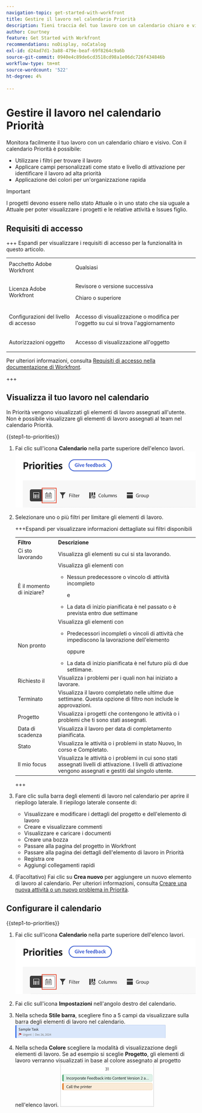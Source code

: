 ```yaml
---
navigation-topic: get-started-with-workfront
title: Gestire il lavoro nel calendario Priorità
description: Tieni traccia del tuo lavoro con un calendario chiaro e visivo.
author: Courtney
feature: Get Started with Workfront
recommendations: noDisplay, noCatalog
exl-id: d24ad7d1-3a88-479e-beaf-69f8264c9a6b
source-git-commit: 0940e4c89de6cd3518cd98a1e06dc726f434846b
workflow-type: tm+mt
source-wordcount: '522'
ht-degree: 4%

---
```


# Gestire il lavoro nel calendario Priorità

Monitora facilmente il tuo lavoro con un calendario chiaro e visivo. Con il calendario Priorità è possibile:

* Utilizzare i filtri per trovare il lavoro
* Applicare campi personalizzati come stato e livello di attivazione per identificare il lavoro ad alta priorità
* Applicazione dei colori per un&#39;organizzazione rapida

>[!IMPORTANT]
>
>I progetti devono essere nello stato Attuale o in uno stato che sia uguale a Attuale per poter visualizzare i progetti e le relative attività e Issues figlio.


## Requisiti di accesso

+++ Espandi per visualizzare i requisiti di accesso per la funzionalità in questo articolo.

<table style="table-layout:auto"> 
 <col> 
 </col> 
 <col> 
 </col> 
 <tbody> 
  <tr> 
   <td role="rowheader">Pacchetto Adobe Workfront</td> 
   <td> <p>Qualsiasi</p> </td> 
  </tr> 
  <tr> 
   <td role="rowheader">Licenza Adobe Workfront</td> 
   <td> 
   <p>Revisore o versione successiva</p>
   <p>Chiaro o superiore</p> 
   </td> 
  </tr> 
  <tr> 
   <td role="rowheader">Configurazioni del livello di accesso</td> 
   <td> <p>Accesso di visualizzazione o modifica per l'oggetto su cui si trova l'aggiornamento</p></td> 
  </tr> 
  <tr> 
   <td role="rowheader">Autorizzazioni oggetto</td> 
   <td> <p>Accesso di visualizzazione all'oggetto</p></td> 
  </tr> 
 </tbody> 
</table>

Per ulteriori informazioni, consulta [Requisiti di accesso nella documentazione di Workfront](/help/quicksilver/administration-and-setup/add-users/access-levels-and-object-permissions/access-level-requirements-in-documentation.md).

+++

## Visualizza il tuo lavoro nel calendario

In Priorità vengono visualizzati gli elementi di lavoro assegnati all&#39;utente. Non è possibile visualizzare gli elementi di lavoro assegnati al team nel calendario Priorità.

{{step1-to-priorities}}

1. Fai clic sull&#39;icona **Calendario** nella parte superiore dell&#39;elenco lavori.
   ![icona calendario](assets/calendar-tab.png)
1. Selezionare uno o più filtri per limitare gli elementi di lavoro.

   +++Espandi per visualizzare informazioni dettagliate sui filtri disponibili
   <table>
    <tbody>
    <tr>
    <th>Filtro</th>
    <th>Descrizione</th>
    </tr>
        <tr>
        <td>Ci sto lavorando</td>
        <td>Visualizza gli elementi su cui si sta lavorando.</td>
        </tr>
        <tr>
        <td>È il momento di iniziare?</td>
        <td>Visualizza gli elementi con 
        <ul>
        <li>Nessun predecessore o vincolo di attività incompleto</li>
        <p>e</p>
        <li>La data di inizio pianificata è nel passato o è prevista entro due settimane</li>
        </ul>
        </td>
        </tr>
        <tr>
        <td>Non pronto</td>
        <td>Visualizza gli elementi con
        <ul>
        <li>Predecessori incompleti o vincoli di attività che impediscono la lavorazione dell'elemento</li>
        <p>oppure</p>
        <li>La data di inizio pianificata è nel futuro più di due settimane.</li>
        </ul>
        </td>
        </tr>
        <tr>
        <td>Richiesto il</td>
        <td>Visualizza i problemi per i quali non hai iniziato a lavorare.</td>
        </tr>
        <td>Terminato</td>
        <td>Visualizza il lavoro completato nelle ultime due settimane. Questa opzione di filtro non include le approvazioni.</td>
        </tr>
        <tr>
        <td>Progetto</td>
        <td>Visualizza i progetti che contengono le attività o i problemi che ti sono stati assegnati.</td>
        </tr>
        <tr>
        <td>Data di scadenza</td>
        <td>Visualizza il lavoro per data di completamento pianificata.</td>
        </tr>
        <tr>
        <td>Stato</td>
        <td>Visualizza le attività o i problemi in stato Nuovo, In corso e Completato.</td>
        </tr>
        <tr>
        <td>Il mio focus</td>
        <td>Visualizza le attività o i problemi in cui sono stati assegnati livelli di attivazione. I livelli di attivazione vengono assegnati e gestiti dal singolo utente.</td>
        </tr>
    </tbody>
    </table>

   +++

1. Fare clic sulla barra degli elementi di lavoro nel calendario per aprire il riepilogo laterale. Il riepilogo laterale consente di:

   * Visualizzare e modificare i dettagli del progetto e dell&#39;elemento di lavoro
   * Creare e visualizzare commenti
   * Visualizzare e caricare i documenti
   * Creare una bozza
   * Passare alla pagina del progetto in Workfront
   * Passare alla pagina dei dettagli dell&#39;elemento di lavoro in Priorità
   * Registra ore
   * Aggiungi collegamenti rapidi

1. (Facoltativo) Fai clic su **Crea nuovo** per aggiungere un nuovo elemento di lavoro al calendario. Per ulteriori informazioni, consulta [Creare una nuova attività o un nuovo problema in Priorità](/help/quicksilver/workfront-basics/priorities/create-task-issue-priorities.md).

## Configurare il calendario

{{step1-to-priorities}}

1. Fai clic sull&#39;icona **Calendario** nella parte superiore dell&#39;elenco lavori.
   ![icona calendario](assets/calendar-tab.png)
1. Fai clic sull&#39;icona **Impostazioni** nell&#39;angolo destro del calendario.

1. Nella scheda **Stile barra**, scegliere fino a 5 campi da visualizzare sulla barra degli elementi di lavoro nel calendario.
   ![barra di esempio](assets/sample-task-for-field-config.png)

1. Nella scheda **Colore** scegliere la modalità di visualizzazione degli elementi di lavoro. Se ad esempio si sceglie **Progetto**, gli elementi di lavoro verranno visualizzati in base al colore assegnato al progetto nell&#39;elenco lavori.
   ![progetto colore campione](assets/sample-calendar-projects.png)
